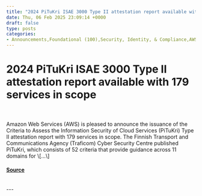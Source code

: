```yaml
---
title: "2024 PiTuKri ISAE 3000 Type II attestation report available with 179 services in scope"
date: Thu, 06 Feb 2025 23:09:14 +0000
draft: false
type: posts
categories: 
- Announcements,Foundational (100),Security, Identity, & Compliance,AWS Compliance,AWS PiTuKri,AWS security,cybersecurity,Finland,Finnish Public Sector,PiTuKri Compliance,Security Blog
---
```

# 2024 PiTuKri ISAE 3000 Type II attestation report available with 179 services in scope

<br/>

<br/>
Amazon Web Services (AWS) is pleased to announce the issuance of the Criteria to Assess the Information Security of Cloud Services (PiTuKri) Type II attestation report with 179 services in scope. The Finnish Transport and Communications Agency (Traficom) Cyber Security Centre published PiTuKri, which consists of 52 criteria that provide guidance across 11 domains for \[…\]

#### [Source](https://aws.amazon.com/blogs/security/2024-pitukri-isae-3000-type-ii-attestation-report-available-with-179-services-in-scope/)

<br/>
---
